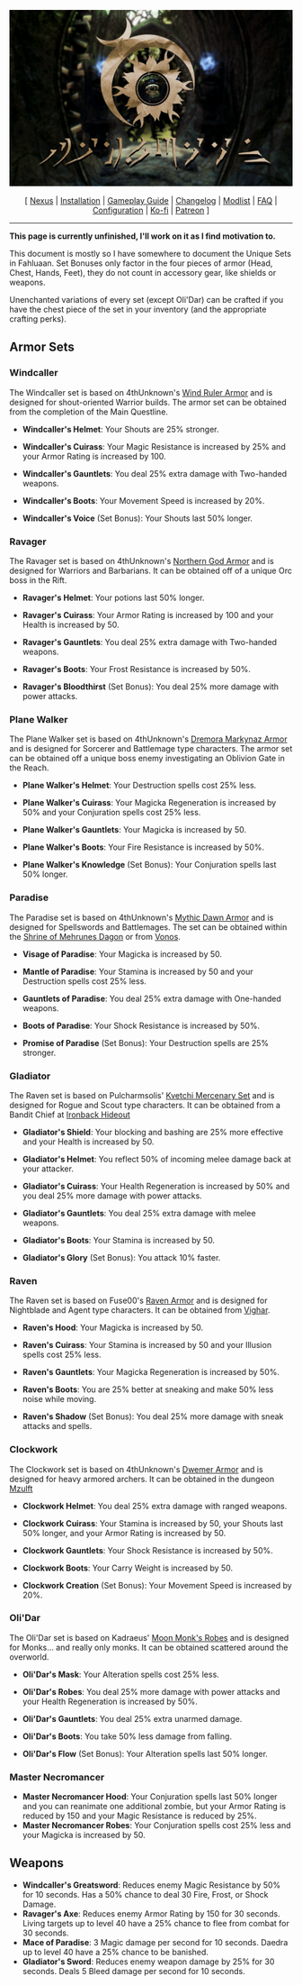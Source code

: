 ![](https://raw.githubusercontent.com/Oghma-Infinium/Fahluaan/main/images/Banner.webp)

<p align="center">
  [ <a href="https://www.nexusmods.com/skyrimspecialedition/mods/87820">Nexus</a> |
  <a href="https://github.com/Oghma-Infinium/Fahluaan/blob/main/README.md">Installation</a> |
  <a href="https://github.com/Oghma-Infinium/Fahluaan/blob/main/GAMEPLAY.md">Gameplay Guide</a> |
  <a href="https://github.com/Oghma-Infinium/Fahluaan/blob/main/CHANGELOG.md">Changelog</a> |
  <a href="https://loadorderlibrary.com/lists/fahluaan">Modlist</a> |
  <a href="https://github.com/Oghma-Infinium/Fahluaan/blob/main/Documentation/FAQ.md">FAQ</a> |
  <a href="https://github.com/Oghma-Infinium/Fahluaan/blob/main/Documentation/CONFIG.md">Configuration</a> |
  <a href="https://ko-fi.com/aljoxo">Ko-fi</a> | 
  <a href="https://www.patreon.com/aljoxo">Patreon</a> ]
</p>

---

**This page is currently unfinished, I'll work on it as I find motivation to.**

This document is mostly so I have somewhere to document the Unique Sets in Fahluaan. Set Bonuses only factor in the four pieces of armor (Head, Chest, Hands, Feet), they do not count in accessory gear, like shields or weapons.

Unenchanted variations of every set (except Oli'Dar) can be crafted if you have the chest piece of the set in your inventory (and the appropriate crafting perks).

## Armor Sets

### Windcaller

The Windcaller set is based on 4thUnknown's [Wind Ruler Armor](https://www.nexusmods.com/skyrimspecialedition/mods/60842) and is designed for shout-oriented Warrior builds. The armor set can be obtained from the completion of the Main Questline.

 - **Windcaller's Helmet**: Your Shouts are 25% stronger. 
 - **Windcaller's Cuirass**: Your Magic Resistance is increased by 25% and your Armor Rating is increased by 100.
 - **Windcaller's Gauntlets**: You deal 25% extra damage with Two-handed weapons.
 - **Windcaller's Boots**: Your Movement Speed is increased by 20%.

 - **Windcaller's Voice** (Set Bonus): Your Shouts last 50% longer.

### Ravager

The Ravager set is based on 4thUnknown's [Northern God Armor](https://www.nexusmods.com/skyrimspecialedition/mods/63772) and is designed for Warriors and Barbarians. It can be obtained off of a unique Orc boss in the Rift.

 - **Ravager's Helmet**: Your potions last 50% longer.
 - **Ravager's Cuirass**:  Your Armor Rating is increased by 100 and your Health is increased by 50.
 - **Ravager's Gauntlets**: You deal 25% extra damage with Two-handed weapons.
 - **Ravager's Boots**: Your Frost Resistance is increased by 50%.

 - **Ravager's Bloodthirst** (Set Bonus): You deal 25% more damage with power attacks.

### Plane Walker

The Plane Walker set is based on 4thUnknown's [Dremora Markynaz Armor](https://www.nexusmods.com/skyrimspecialedition/mods/79753) and is designed for Sorcerer and Battlemage type characters. The armor set can be obtained off a unique boss enemy investigating an Oblivion Gate in the Reach. 

 - **Plane Walker's Helmet**: Your Destruction spells cost 25% less.
 - **Plane Walker's Cuirass**: Your Magicka Regeneration is increased by 50% and your Conjuration spells cost 25% less.
 - **Plane Walker's Gauntlets**: Your Magicka is increased by 50.
 - **Plane Walker's Boots**: Your Fire Resistance is increased by 50%.

 - **Plane Walker's Knowledge** (Set Bonus): Your Conjuration spells last 50% longer.

### Paradise

The Paradise set is based on 4thUnknown's [Mythic Dawn Armor](https://www.nexusmods.com/skyrimspecialedition/mods/84280) and is designed for Spellswords and Battlemages. The set can be obtained within the [Shrine of Mehrunes Dagon](https://en.uesp.net/wiki/Skyrim:Shrine_of_Mehrunes_Dagon) or from [Vonos](https://en.uesp.net/wiki/Skyrim:Vonos).

 - **Visage of Paradise**: Your Magicka is increased by 50.
 - **Mantle of Paradise**: Your Stamina is increased by 50 and your Destruction spells cost 25% less.
 - **Gauntlets of Paradise**: You deal 25% extra damage with One-handed weapons.
 - **Boots of Paradise**: Your Shock Resistance is increased by 50%.

 - **Promise of Paradise** (Set Bonus): Your Destruction spells are 25% stronger.

### Gladiator

The Raven set is based on Pulcharmsolis' [Kvetchi Mercenary Set](https://www.nexusmods.com/skyrimspecialedition/mods/79226) and is designed for Rogue and Scout type characters. It can be obtained from a Bandit Chief at [Ironback Hideout](https://en.uesp.net/wiki/Skyrim:Ironback_Hideout)

 - **Gladiator's Shield**: Your blocking and bashing are 25% more effective and your Health is increased by 50.

 - **Gladiator's Helmet**: You reflect 50% of incoming melee damage back at your attacker.
 - **Gladiator's Cuirass**: Your Health Regeneration is increased by 50% and you deal 25% more damage with power attacks.
 - **Gladiator's Gauntlets**: You deal 25% extra damage with melee weapons.
 - **Gladiator's Boots**: Your Stamina is increased by 50.

 - **Gladiator's Glory** (Set Bonus): You attack 10% faster.

### Raven

The Raven set is based on Fuse00's [Raven Armor](https://www.nexusmods.com/skyrimspecialedition/mods/87655) and is designed for Nightblade and Agent type characters. It can be obtained from [Vighar](https://en.uesp.net/wiki/Skyrim:Vighar).

 - **Raven's Hood**: Your Magicka is increased by 50.
 - **Raven's Cuirass**: Your Stamina is increased by 50 and your Illusion spells cost 25% less.
 - **Raven's Gauntlets**: Your Magicka Regeneration is increased by 50%.
 - **Raven's Boots**: You are 25% better at sneaking and make 50% less noise while moving.

 - **Raven's Shadow** (Set Bonus): You deal 25% more damage with sneak attacks and spells.

### Clockwork

The Clockwork set is based on 4thUnknown's [Dwemer Armor](https://www.nexusmods.com/skyrimspecialedition/mods/81043) and is designed for heavy armored archers. It can be obtained in the dungeon [Mzulft](https://en.uesp.net/wiki/Skyrim:Mzulft)

 - **Clockwork Helmet**: You deal 25% extra damage with ranged weapons.
 - **Clockwork Cuirass**: Your Stamina is increased by 50, your Shouts last 50% longer, and your Armor Rating is increased by 50.
 - **Clockwork Gauntlets**: Your Shock Resistance is increased by 50%.
 - **Clockwork Boots**: Your Carry Weight is increased by 50.

 - **Clockwork Creation** (Set Bonus): Your Movement Speed is increased by 20%.

### Oli'Dar

The Oli'Dar set is based on Kadraeus' [Moon Monk's Robes](https://www.nexusmods.com/skyrimspecialedition/mods/82495) and is designed for Monks... and really only monks. It can be obtained scattered around the overworld.

 - **Oli'Dar's Mask**: Your Alteration spells cost 25% less.
 - **Oli'Dar's Robes**: You deal 25% more damage with power attacks and your Health Regeneration is increased by 50%. 
 - **Oli'Dar's Gauntlets**: You deal 25% extra unarmed damage.
 - **Oli'Dar's Boots**: You take 50% less damage from falling. 

 - **Oli'Dar's Flow** (Set Bonus): Your Alteration spells last 50% longer.

### Master Necromancer

 - **Master Necromancer Hood**: Your Conjuration spells last 50% longer and you can reanimate one additional zombie, but your Armor Rating is reduced by 150 and your Magic Resistance is reduced by 25%.
 - **Master Necromancer Robes**: Your Conjuration spells cost 25% less and your Magicka is increased by 50.

## Weapons

 - **Windcaller's Greatsword**: Reduces enemy Magic Resistance by 50% for 10 seconds. Has a 50% chance to deal 30 Fire, Frost, or Shock Damage.
 - **Ravager's Axe**: Reduces enemy Armor Rating by 150 for 30 seconds. Living targets up to level 40 have a 25% chance to flee from combat for 30 seconds.
 - **Mace of Paradise**: 3 Magic damage per second for 10 seconds. Daedra up to level 40 have a 25% chance to be banished.
 - **Gladiator's Sword**: Reduces enemy weapon damage by 25% for 30 seconds. Deals 5 Bleed damage per second for 10 seconds.
